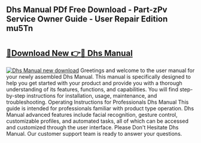 ## Dhs Manual PDf Free Download - Part-zPv Service Owner Guide - User Repair Edition mu5Tn

# <h2><a href="http://bc16248.oget.top/?id=Dhs+Manual">🔗Download New 👉🔴 Dhs Manual</a></h2>

[![Dhs Manual new download](https://i.imgur.com/5g1atiW.png)](http://bc16248.oget.top/?id=Dhs+Manual)
Greetings and welcome to the user manual for your newly assembled Dhs Manual. This manual is specifically designed to help you get started with your product and provide you with a thorough understanding of its features, functions, and capabilities. You will find step-by-step instructions for installation, usage, maintenance, and troubleshooting. Operating Instructions for Professionals Dhs Manual This guide is intended for professionals familiar with product type operation. Dhs Manual advanced features include facial recognition, gesture control, customizable profiles, and automated tasks, all of which can be accessed and customized through the user interface. Please Don't Hesitate Dhs Manual. Our customer support team is ready to answer your questions.
